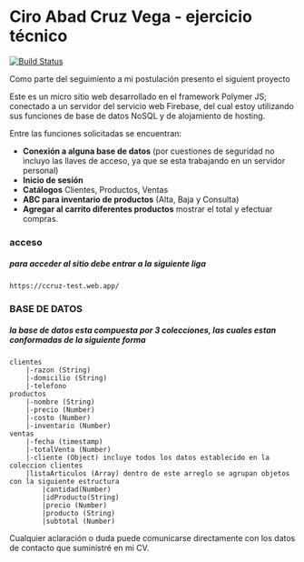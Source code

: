 # Ciro Abad Cruz Vega - ejercicio técnico

[![Build Status](https://travis-ci.org/Polymer/polymer-starter-kit.svg?branch=master)](https://travis-ci.org/Polymer/polymer-starter-kit)

Como parte del seguimiento a mi postulación presento el siguient proyecto

Este es un micro sitio web desarrollado en el framework Polymer JS; conectado a un servidor del servicio web
Firebase, del cual estoy utilizando sus funciones de base de datos NoSQL y de alojamiento de hosting.

Entre las funciones solicitadas se encuentran:

* **Conexión a alguna base de datos** (por cuestiones de seguridad no incluyo las llaves de acceso, ya que se esta trabajando en un servidor personal)
* **Inicio de sesión**
* **Catálogos** Clientes, Productos, Ventas
* **ABC para inventario de productos** (Alta, Baja y Consulta)
* **Agregar al carrito diferentes productos** mostrar el total y efectuar compras.


### acceso


##### para acceder al sitio debe entrar a la siguiente liga

    https://ccruz-test.web.app/

### BASE DE DATOS

##### la base de datos esta compuesta por 3 colecciones, las cuales estan conformadas de la siguiente forma
    clientes
        |-razon (String)
        |-domicilio (String)
        |-telefono
    productos
        |-nombre (String)
        |-precio (Number)
        |-costo (Number)
        |-inventario (Number)
    ventas
        |-fecha (timestamp)
        |-totalVenta (Number)
        |-cliente (Object) incluye todos los datos establecido en la coleccion clientes
        |listaArticulos (Array) dentro de este arreglo se agrupan objetos con la siguiente estructura
            |cantidad(Number)
            |idProducto(String)
            |precio (Number)
            |producto (String)
            |subtotal (Number)


Cualquier aclaración o duda puede comunicarse directamente con los datos de contacto que suministré en mi CV.
